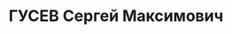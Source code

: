 ---
title: ГУСЕВ Сергей Максимович
description: "Род. в 1909, Свердловская обл., Осинский р-н, г. Оса, русский. Проживал:\
  \ Свердловская обл., Ирбитский окр., г. Ирбит. Ирбитский райфинотдел, зав.отделом\
  \ \n  Арестован 07.09.1937. Приговор: 20.01.1938 – ВМН. Расстрелян 20.01.1938"
---